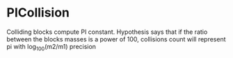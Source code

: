 # PICollision
Colliding blocks compute PI constant.
Hypothesis says that if the ratio between the blocks masses is a power of 100, collisions count will represent pi with log<sub>100</sub>(m2/m1) precision

